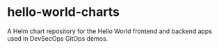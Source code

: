 # hello-world-charts
A Helm chart repository for the Hello World frontend and backend apps used in DevSecOps GitOps demos.
